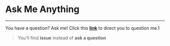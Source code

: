 # Ask Me Anything
---
You have a question? Ask me!
Click this **[link](https://github.com/iho4741/ama/issues)** to direct you to question me.1
> You'll find **__issue__** instead of **__ask a question__**

